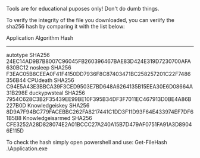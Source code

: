 Tools are for educational puposes only!
Don't do dumb things.

To verify the integrity of the file you downloaded, you can veriify the sha256 hash by comparing it with the list below:

Application         Algorithm       Hash                                                              
-----------         ---------       ----                                                            
autotype            SHA256          24EC14AD9B7B8007C96045FB260396467BAE83D424E319D7230700AFA630BC12
nosleep             SHA256          F3EAC05B8CEEA0F41F4150DD7936F8C87403471BC258257201C22F7486356B44
CPUdeath            SHA256          C94E5A43E3BBCA39F3CED9503E7BD648A6264135B15EEA30E6D08664A31B298E
duckypwsteal        SHA256          7954C628C3B2F35439EE99BE10F395B34DF3F7011EC467913D0BE4A86B227B0D 
Knowledgeiskey      SHA256          8D9A7F94BC779FACEBBC262FA8217441C1DD3F11D93F64E433974EF7DF61B5B8 
Knowledgeisarmed    SHA256          CFE3252A28D828074E2A01BCCC27A240A15B7D479AF0751FA91A3D89046E115D

To check the hash simply open powershell and use: Get-FileHash .\Application.exe

